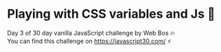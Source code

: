 # Playing with CSS variables and Js 🚀
Day 3 of 30 day vanilla JavaScript challenge by Web Bos 🔥 <br>
You can find this challenge on https://javascript30.com/ ⚡
